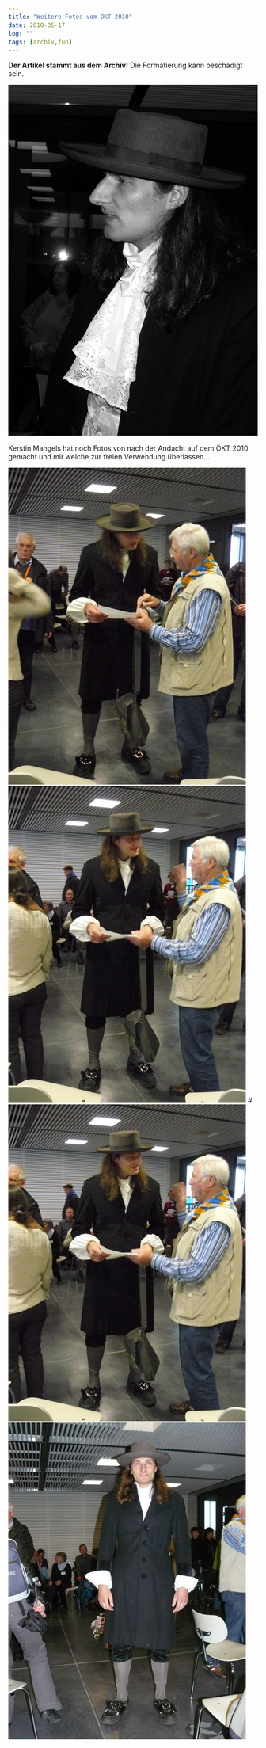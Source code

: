 ```yaml
---
title: "Weitere Fotos vom ÖKT 2010"
date: 2010-05-17
log: ""
tags: [archiv,fun]
---
```

**Der Artikel stammt aus dem Archiv!** Die Formatierung kann beschädigt sein.

![olaf2010.jpg](olaf2010.jpg)

Kerstin Mangels hat noch Fotos von nach der Andacht auf dem &Ouml;KT 2010 gemacht und mir welche zur freien Verwendung &uuml;berlassen...



![P1030750.jpg](P1030750.jpg)
![P1030751_0.jpg](P1030751_0.jpg)
#![P1030751.jpg](P1030751.jpg)
![P1030753.jpg](P1030753.jpg)